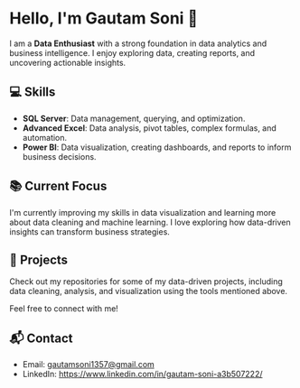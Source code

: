 # Hello, I'm Gautam Soni 👋

I am a **Data Enthusiast** with a strong foundation in data analytics and business intelligence. I enjoy exploring data, creating reports, and uncovering actionable insights.  

## 💻 Skills
- **SQL Server**: Data management, querying, and optimization.
- **Advanced Excel**: Data analysis, pivot tables, complex formulas, and automation.
- **Power BI**: Data visualization, creating dashboards, and reports to inform business decisions.

## 📚 Current Focus
I'm currently improving my skills in data visualization and learning more about data cleaning and machine learning. I love exploring how data-driven insights can transform business strategies.

## 🚀 Projects
Check out my repositories for some of my data-driven projects, including data cleaning, analysis, and visualization using the tools mentioned above.

Feel free to connect with me! 

## 📬 Contact
- Email: gautamsoni1357@gmail.com
- LinkedIn: https://www.linkedin.com/in/gautam-soni-a3b507222/  
